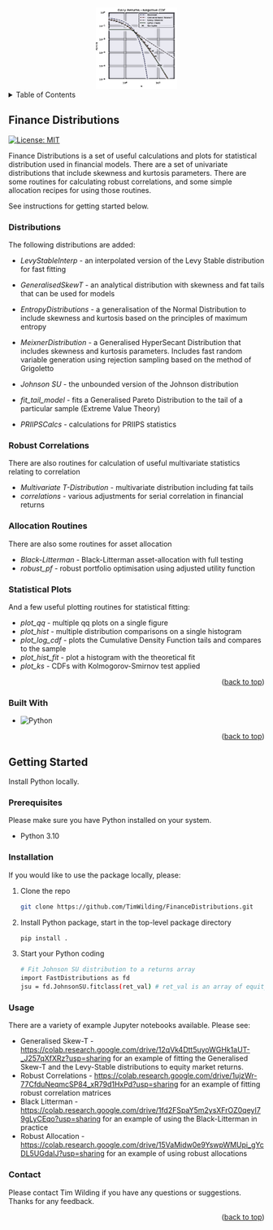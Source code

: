 <a id="readme-top"></a>
<div align="center">
  <a href="https://github.com/TimWilding/FinanceDistributions">
    <img src="images/logo.png" alt="Logo" width="160" height="160">
  </a>
</div>

<details>
  <summary>Table of Contents</summary>
  <ol>
    <li>
      <a href="#Finance-Distributions">About The Project</a>
      <ul>
        <li><a href="#distributions">Distributions</a></li>
        <li><a href="#robust-correlations">Robust Correlations</a></li>
        <li><a href="#allocation-routines">Allocation Routines</a></li>
        <li><a href="#built-with">Built With</a></li>
      </ul>
    </li>
    <li>
      <a href="#getting-started">Getting Started</a>
      <ul>
        <li><a href="#prerequisites">Prerequisites</a></li>
        <li><a href="#installation">Installation</a></li>
      </ul>
    </li>
    <li><a href="#usage">Usage</a></li>
    <li><a href="#contact">Contact</a></li>
  </ol>
</details>

## Finance Distributions

[![License: MIT](https://img.shields.io/badge/License-MIT-yellow.svg)](https://opensource.org/licenses/MIT)

Finance Distributions is a set of useful calculations and plots for statistical distribution used in financial models. There are a set of univariate 
distributions that include skewness and kurtosis parameters. There are some routines for calculating robust correlations, and some simple allocation 
recipes for using those routines.

See instructions for getting started below. 

### Distributions
The following distributions are added:
* *LevyStableInterp* - an interpolated version of the Levy Stable distribution for fast fitting
* *GeneralisedSkewT* - an analytical distribution with skewness and fat tails that can be used for models
* *EntropyDistributions* - a generalisation of the Normal Distribution to include skewness and kurtosis based on the principles of maximum entropy
* *MeixnerDistribution* - a Generalised HyperSecant Distribution that includes skewness and kurtosis parameters. Includes fast random variable generation using rejection sampling based on the method of Grigoletto
* *Johnson SU* - the unbounded version of the Johnson distribution

* *fit_tail_model* - fits a Generalised Pareto Distribution to the tail of a particular sample (Extreme Value Theory)

* *PRIIPSCalcs* - calculations for PRIIPS statistics

### Robust Correlations
There are also routines for calculation of useful multivariate statistics relating to correlation
* *Multivariate T-Distribution* - multivariate distribution including fat tails
* *correlations* - various adjustments for serial correlation in financial returns

### Allocation Routines
There are also some routines for asset allocation
* *Black-Litterman* - Black-Litterman asset-allocation with full testing
* *robust_pf* - robust portfolio optimisation using adjusted utility function

### Statistical Plots
And a few useful plotting routines for statistical fitting:
* *plot_qq* - multiple qq plots on a single figure
* *plot_hist* - multiple distribution comparisons on a single histogram
* *plot_log_cdf* - plots the Cumulative Density Function tails and compares to the sample
* *plot_hist_fit* - plot a histogram with the theoretical fit
* *plot_ks* - CDFs with Kolmogorov-Smirnov test applied
<p align="right">(<a href="#readme-top">back to top</a>)</p>



### Built With


* ![Python](https://img.shields.io/badge/python-3670A0?style=for-the-badge&logo=python&logoColor=ffdd54)
<p align="right">(<a href="#readme-top">back to top</a>)</p>


<!-- GETTING STARTED -->


## Getting Started

Install Python locally. 

### Prerequisites

Please make sure you have Python installed on your system.
* Python 3.10


### Installation
If you would like to use the package locally, please:
1. Clone the repo
   ```sh
   git clone https://github.com/TimWilding/FinanceDistributions.git
   ```
2. Install Python package, start in the top-level package directory
   ```sh
   pip install .
   ```
3. Start your Python coding
   ```sh
   # Fit Johnson SU distribution to a returns array
   import FastDistributions as fd
   jsu = fd.JohnsonSU.fitclass(ret_val) # ret_val is an array of equity market returns
   ```


### Usage

There are a variety of example Jupyter notebooks available. Please see:
* Generalised Skew-T -  https://colab.research.google.com/drive/12qVk4Dtt5uyoWGHk1aUT-_J257qXfXRz?usp=sharing for an example of fitting the 
Generalised Skew-T and the Levy-Stable distributions to equity market returns.
* Robust Correlations - https://colab.research.google.com/drive/1ujzWr-77CfduNeqmcSP84_xR79d1HxPd?usp=sharing for an example of fitting robust correlation matrices
* Black Litterman - https://colab.research.google.com/drive/1fd2FSpaY5m2ysXFrOZ0qeyI79gLyCEqo?usp=sharing for an example of using the Black-Litterman in practice
* Robust Allocation - https://colab.research.google.com/drive/15VaMidw0e9YswpWMUpi_gYcDL5UGdaIJ?usp=sharing for an example of using robust allocations

### Contact
Please contact Tim Wilding if you have any questions or suggestions. Thanks for any feedback.
<p align="right">(<a href="#readme-top">back to top</a>)</p>